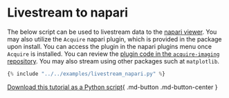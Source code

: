 # Livestream to napari

The below script can be used to livestream data to the [napari viewer](https://napari.org/stable/). You may also utilize the `Acquire` napari plugin, which is provided in the package upon install. You can access the plugin in the napari plugins menu once `Acquire` is installed. You can review the [plugin code in the `acquire-imaging` repository](https://github.com/acquire-project/acquire-python/blob/d4a927079830dd9b61289e19e68dafdff4e8e643/python/acquire/__init__.py#L134). You may also stream using other packages such at `matplotlib`.

~~~python
{% include "../../examples/livestream_napari.py" %}
~~~

[Download this tutorial as a Python script](../examples/livestream_napari.py){ .md-button .md-button-center }
